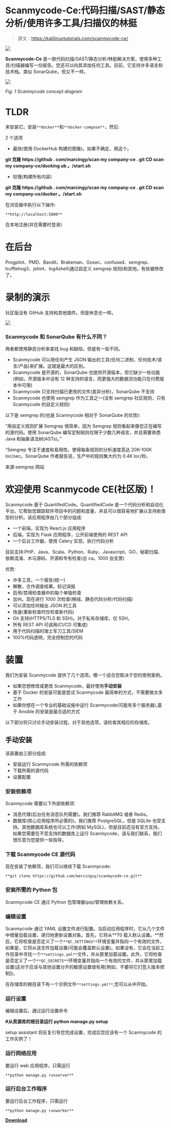 # Scanmycode-Ce:代码扫描/SAST/静态分析/使用许多工具/扫描仪的林挺

> 原文：<https://kalilinuxtutorials.com/scanmycode-ce/>

[![](img//e0d14b7b6ec391d1b00aefa3651312c0.png)](https://blogger.googleusercontent.com/img/b/R29vZ2xl/AVvXsEj6SwG6inXrB2U3RbKfd8oEUqIW-bWpygwLnWuo_uwMagQRYp_9KQvRrrd3v8itVgKiN7jOkWXPZ2jt8VbNQr4_RUg7lxKCYsHVRMPd2ZNU44F1AK6wDRFRJ4306E1X2UImG8634sorKbw5PMHRM23y5J1PPGB0be0CvqahrmWaEqJNt80bWJbxvRLB/s728/logo-svg.png)

**Scanmycode-Ce** 是一款代码扫描/SAST/静态分析/林挺解决方案，使用多种工具/扫描器编写一份报告。您还可以向其添加任何工具。目前，它支持许多语言和技术栈。类似 SonarQube，但又不一样。

![](img//4f7cf231e96a212ad702b40dc52a70dd.png)

*Fig. 1 Scanmycode concept diagram*

# TLDR

来安装它。安装`**docker**`和`**docker-compose**`，然后:

2 个选项

*   最快(使用 DockerHub 构建的图像)。如果不确定，用这个。

**git 克隆 https://github . com/marcingy/scan my company-ce . git
CD scan my company-ce/docking ub
。/start.sh**

*   较慢(构建所有内容)

**git 克隆 https://github . com/marcingy/scan my company-ce . git
CD scan my company-ce/docker
。/start.sh**

在浏览器中执行以下操作:

`**http://localhost:5000**`

在本地注册(并在需要时登录)

# 在后台

Progpilot、PMD、Bandit、Brakeman、Gosec、confused、semgrep、trufflehog3、jshint、log4shell(通过自定义 semgrep 规则)和其他。有些被修改了。

# 录制的演示

社区版没有 GitHub 支持和其他插件。但是休息也一样。

![](img//7e21260404b38e473ce95e14b1b9398e.png)

### Scanmycode 和 SonarQube 有什么不同？

两者都使用静态分析来查找 bug 和缺陷，但是有一些不同。

*   Scanmycode 可以用任何产生 JSON 输出的工具(任何二进制，任何技术/语言/产品)来扩展。这就是最大的区别。
*   Scanmycode 是开源的，SonarQube 也提供开源版本，但它缺少一些功能(例如，开源版本中没有 12 种支持的语言，而更强大的数据流功能只在付费版本中可用)
*   Scanmycode 只支持扫描已更改的文件(差异分析)，SonarQube 不支持
*   Scanmycode 也使用 semgrep 作为工具之一(没有 semgrep 社区规则，只有 Scanmycode 的自定义规则)

以下是 semgrep 的(也是 Scanmycode 相对于 SonarQube 的优势):

“用自定义规则扩展 Semgrep 很简单，因为 Semgrep 规则看起来像您正在编写的源代码。使用 SonarQube 编写定制规则仅限于少数几种语言，并且需要熟悉 Java 和抽象语法树(ASTs)。”

“Semgrep 专注于速度和易用性，使得每条规则的分析速度高达 20K-100K loc/sec。SonarQube 作者报告说，生产中的规则集大约为 0.4K loc/秒。

来源:semgrep 网站

# 欢迎使用 Scanmycode CE(社区版)！

Scanmycode 基于 QuantifedCode。QuantifiedCode 是一个代码分析和自动化平台。它帮助您跟踪软件项目中的问题和度量，并且可以很容易地扩展以支持新类型的分析。该应用程序由几个部分组成:

*   一个前端，实现为 React.js 应用程序
*   后端，实现为 Flask 应用程序，公开前端使用的 REST API
*   一个后台工作器，使用 Celery 实现，执行代码分析

目前支持:PHP、Java、Scala、Python、Ruby、Javascript、GO、秘密扫描、依赖混淆、木马源码、开源和专有检查(总 ca。1000 张支票)

优势:

*   许多工具，一个报告(统一)
*   解散，合作调查结果。标记误报
*   启用/禁用检查器中的每个单独检查
*   加州。现在进行 1000 次检查(棉绒、静态代码分析/代码扫描)
*   可以添加任何输出 JSON 的工具
*   快速(重新检查时仅检查新代码)
*   Git 支持(HTTPS/TLS 和 SSH)。对于私有存储库，仅 SSH。
*   所有 REST API 可调用(CI/CD 可集成)
*   用于代码扫描的瑞士军刀工具/SIEM
*   100%代码透明，完全控制您的代码

# 装置

我们为安装 Scanmycode 提供了几个选项。哪一个适合您取决于您的使用案例。

*   如果您想修改或更改 Scanmycode，最好使用**手动安装**
*   基于 Docker 的安装可能是尝试 Scanmycode 最简单的方式，不需要做太多工作
*   如果你想在一个专业的基础设施中运行 Scanmycode(可能有多个服务器),基于 Ansible 的安装是最合适的方式

以下部分将只讨论手动安装过程，对于其他选项，请检查其相应的存储库。

## 手动安装

该装置由三部分组成:

*   安装运行 Scanmycode 所需的依赖项
*   下载所需的源代码
*   设置配置

### 安装依赖项

Scanmycode 需要以下外部依赖项:

*   消息代理(后台任务消息队列需要)。我们推荐 RabbitMQ 或者 Redis。
*   数据库(核心应用程序所必需的)。我们推荐 PostgreSQL，但是 SQLite 也受支持。其他数据库系统也可以工作(例如 MySQL)，但是目前还没有官方支持。如果您需要在不受支持的数据库上运行 Scanmycode，请与我们联系，我们很乐意为您提供一些指导。

### 下载 Scanmycode CE 源代码

现在安装了依赖项，我们可以继续下载 Scanmycode:

`**git clone https://github.com/marcinguy/scanmycode-ce.git**`

### 安装所需的 Python 包

Scanmycode CE 通过 Python 包管理器(pip)管理依赖关系。

### 编辑设置

Scanmycode 通过 YAML 设置文件进行配置。当启动应用程序时，它从几个文件中增量加载设置，递归地更新设置对象。首先，它将从**T0 载入默认设置。**然后，它将检查是否定义了一个`**QC_SETTINGS**`环境变量并指向一个有效的文件，如果是，它将从该文件加载设置(可能会覆盖默认设置)。如果没有，它会在当前工作目录中寻找一个`**settings.yml**`文件，并从那里加载设置。此外，它将检查是否定义了一个`**QC_SECRETS**`环境变量并指向一个有效的文件，并从那里加载设置(这对于应该与其他设置分开的敏感设置很有用[例如，不要将它们签入版本控制])。

在存储库的根目录下有一个示例文件`**settings.yml**`,您可以从中开始。

### 运行设置

编辑设置后，通过运行设置命令

**#从资源库的根目录运行
python manage.py setup**

setup assistant 将反复引导您完成设置，完成后您应该有一个 Scanmycode 的工作实例了！

### 运行网络应用

要运行 web 应用程序，只需运行

`**python manage.py runserver**`

### 运行后台工作程序

要运行后台工作程序，只需运行

`**python manage.py runworker**`

[**Download**](https://github.com/marcinguy/scanmycode-ce)